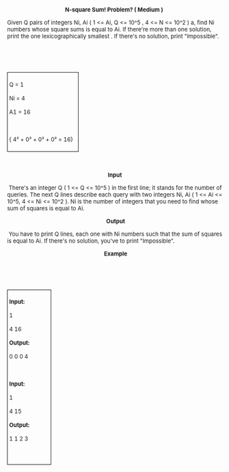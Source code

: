 <p><span style="white-space: normal;"><span style="font-size: small;"> </span></span></p>
<p style="margin-bottom: 0in; text-align: center;"><span style="font-size: small;"><strong>N-square Sum! Problem? ( Medium )</strong>&nbsp;</span></p>
<p style="margin-bottom: 0in; text-align: left;"><span style="font-size: small;">Given Q pairs of integers Ni, Ai ( 1 &lt;=  Ai, Q &lt;= 10^5 , 4 &lt;= N &lt;= 10^2 ) a, find Ni numbers whose square sums is equal to Ai. If there're more than one solution, print the one lexicographically smallest . If there's no solution, print "Impossible".</span></p>
<p style="margin-bottom: 0in;" align="LEFT"><span style="font-size: small;"><br></span></p>
<p><span style="font-size: small;"><br></span></p>
<table style="width: 167px;" border="0" cellspacing="0" cellpadding="4">
<colgroup><col width="157"> </colgroup> 
<tbody>
<tr>
<td style="border: 1px solid #000000; padding: 0.04in;" width="157" valign="TOP">
<p style="margin-bottom: 0in;" align="LEFT"><span style="font-size: small;"><span style="font-size: small;">Q 			= 1</span></span></p>
<p style="margin-bottom: 0in;" align="LEFT"><span style="font-size: small;"><span style="font-size: small;">Ni 			= 4</span></span></p>
<p style="margin-bottom: 0in;" align="LEFT"><span style="font-size: small;"><span style="font-size: small;">A1 			= 16</span></span></p>
<p style="margin-bottom: 0in;" align="LEFT"><span style="font-size: small;"><br></span></p>
<p align="LEFT"><span style="font-size: small;"><span style="font-size: small;">{ 4² + 			0² + 0² + 0²  = 16}</span></span></p>
</td>
</tr>
</tbody>
</table>
<p><span style="white-space: normal;"><span style="font-size: small;"><span style="font-size: small;"> </span></span></span></p>
<p style="margin-bottom: 0in;" align="LEFT"><span style="font-size: small;"><br></span></p>
<p style="margin-bottom: 0in; text-align: center;"><span style="font-size: small;"><strong><span style="font-size: small;">Input</span></strong></span></p>
<p style="margin-bottom: 0in; text-align: left;"><span style="font-size: small;">&nbsp;There's an integer Q ( 1 &lt;= Q &lt;= 10^5 ) in the first line; it stands for the number of queries. The next Q lines describe each query with two integers Ni, Ai ( 1 &lt;= Ai &lt;= 10^5, 4 &lt;= Ni &lt;= 10^2 ). Ni is the number of integers that you need to find whose sum of squares is equal to Ai.</span></p>
<p style="margin-bottom: 0in; text-align: center;"><span style="font-size: small;">&nbsp;<strong>Output</strong></span></p>
<p style="margin-bottom: 0in; text-align: left;"><span style="font-size: small;">&nbsp;<span style="text-align: left;">You have to print Q lines, each one with Ni numbers such that the sum of squares is equal to Ai. If there's no solution, you've to print "Impossible".</span></span></p>
<p style="margin-bottom: 0in; text-align: center;"><span style="font-size: small;">&nbsp;<strong>Example</strong></span></p>
<p style="margin-bottom: 0in;" align="CENTER"><span style="font-size: small;"><br></span></p>
<p><span style="font-size: small;"><br></span></p>
<table style="width: 103px;" border="0" cellspacing="0" cellpadding="4">
<colgroup><col width="93"> </colgroup> 
<tbody>
<tr>
<td style="border: 1px solid #000000; padding: 0.04in;" width="93" valign="TOP">
<p align="LEFT"><span style="font-size: small;"><strong><span style="font-size: small;">Input:</span></strong></span></p>
<p align="LEFT"><span style="font-size: small;"><span style="font-size: small;">1</span></span></p>
<p align="LEFT"><span style="font-size: small;"><span style="font-size: small;">4 16</span></span></p>
<p align="LEFT"><span style="font-size: small;"><strong><span style="font-size: small;">Output:</span></strong></span></p>
<p align="LEFT"><span style="font-size: small;"><span style="font-size: small;">0 0 0 4</span></span></p>
<p align="LEFT"><span style="font-size: small;"><br></span></p>
<p align="LEFT"><span style="font-size: small;"><strong><span style="font-size: small;">Input:</span></strong></span></p>
<p align="LEFT"><span style="font-size: small;"><span style="font-size: small;">1</span></span></p>
<p align="LEFT"><span style="font-size: small;"><span style="font-size: small;">4 15</span></span></p>
<p align="LEFT"><span style="font-size: small;"><strong><span style="font-size: small;">Output:</span></strong></span></p>
<p align="LEFT"><span style="font-size: small;"><span style="font-size: small;">1 1 2 3</span></span></p>
<p align="LEFT"><span style="font-size: small;"><br></span></p>
</td>
</tr>
</tbody>
</table>